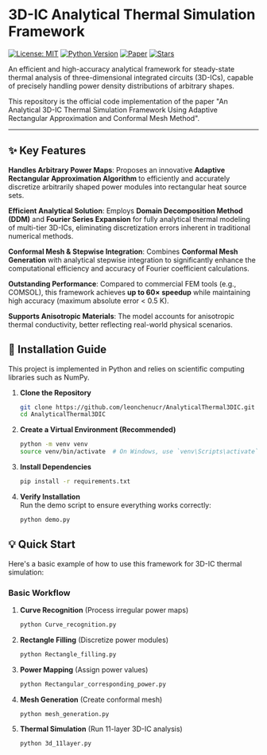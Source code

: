 # 3D-IC Analytical Thermal Simulation Framework

[![License: MIT](https://img.shields.io/badge/License-MIT-yellow.svg)](https://opensource.org/licenses/MIT)
[![Python Version](https://img.shields.io/badge/python-3.8%2B-blue.svg)](https://www.python.org/downloads/)
[![Paper](https://img.shields.io/badge/paper-TVLSI'25-b31b1b.svg)](https://ieeexplore.ieee.org/xpl/RecentIssue.jsp?punumber=9444)
[![Stars](https://img.shields.io/github/stars/leonchenucr/AnalyticalThermal3DIC?style=social)](https://github.com/leonchenucr/AnalyticalThermal3DIC/stargazers) 

An efficient and high-accuracy analytical framework for steady-state thermal analysis of three-dimensional integrated circuits (3D-ICs), capable of precisely handling power density distributions of arbitrary shapes.

This repository is the official code implementation of the paper "An Analytical 3D-IC Thermal Simulation Framework Using Adaptive Rectangular Approximation and Conformal Mesh Method".

---

## ✨ Key Features  

**Handles Arbitrary Power Maps**: Proposes an innovative **Adaptive Rectangular Approximation Algorithm** to efficiently and accurately discretize arbitrarily shaped power modules into rectangular heat source sets.  

**Efficient Analytical Solution**: Employs **Domain Decomposition Method (DDM)** and **Fourier Series Expansion** for fully analytical thermal modeling of multi-tier 3D-ICs, eliminating discretization errors inherent in traditional numerical methods.  

**Conformal Mesh & Stepwise Integration**: Combines **Conformal Mesh Generation** with analytical stepwise integration to significantly enhance the computational efficiency and accuracy of Fourier coefficient calculations.  

**Outstanding Performance**: Compared to commercial FEM tools (e.g., COMSOL), this framework achieves **up to 60× speedup** while maintaining high accuracy (maximum absolute error < 0.5 K).  

**Supports Anisotropic Materials**: The model accounts for anisotropic thermal conductivity, better reflecting real-world physical scenarios.


## 🚀 Installation Guide  

This project is implemented in Python and relies on scientific computing libraries such as NumPy.  

1. **Clone the Repository**  
    ```bash
    git clone https://github.com/leonchenucr/AnalyticalThermal3DIC.git  
    cd AnalyticalThermal3DIC  
    ```  

2. **Create a Virtual Environment (Recommended)**  
    ```bash
    python -m venv venv  
    source venv/bin/activate  # On Windows, use `venv\Scripts\activate`  
    ```  

3. **Install Dependencies**  
    ```bash
    pip install -r requirements.txt  
    ```  

4. **Verify Installation**  
    Run the demo script to ensure everything works correctly:  
    ```bash
    python demo.py  
    ```  

## 💡 Quick Start

Here's a basic example of how to use this framework for 3D-IC thermal simulation:

### Basic Workflow
1. **Curve Recognition** (Process irregular power maps)
   ```bash
   python Curve_recognition.py
   ```

2. **Rectangle Filling** (Discretize power modules)
   ```bash
   python Rectangle_filling.py
   ```

3. **Power Mapping** (Assign power values)
   ```bash
   python Rectangular_corresponding_power.py
   ```

4. **Mesh Generation** (Create conformal mesh)
   ```bash
   python mesh_generation.py
   ```

5. **Thermal Simulation** (Run 11-layer 3D-IC analysis)
   ```bash
   python 3d_11layer.py
   ```
